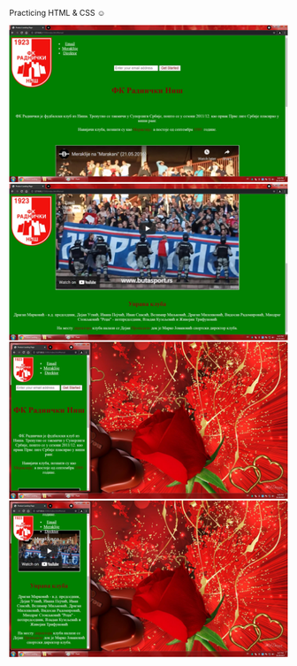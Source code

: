 Practicing HTML & CSS ☺

![This is an image](https://github.com/nenadvasilic/product_landing_page/blob/main/850.jpg?raw=true)
![This is an image](https://github.com/nenadvasilic/product_landing_page/blob/main/851.jpg?raw=true)
![This is an image](https://github.com/nenadvasilic/product_landing_page/blob/main/852.jpg?raw=true)
![This is an image](https://github.com/nenadvasilic/product_landing_page/blob/main/853.jpg?raw=true)
